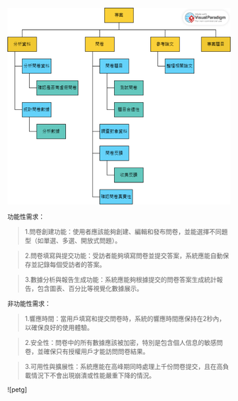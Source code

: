 ![功能分解圖](https://github.com/QzhangQ-Q/-/blob/main/%E7%A9%BA%E7%99%BD%E5%8A%9F%E8%83%BD%E5%88%86%E8%A7%A3%E5%9C%96%20(1).png)

功能性需求：

>1.問卷創建功能：使用者應該能夠創建、編輯和發布問卷，並能選擇不同題型（如單選、多選、開放式問題）。

>2.問卷填寫與提交功能：受訪者能夠填寫問卷並提交答案，系統應能自動保存並記錄每個受訪者的答案。

>3.數據分析與報告生成功能：系統應能夠根據提交的問卷答案生成統計報告，包含圖表、百分比等視覺化數據展示。

非功能性需求：

>1.響應時間：當用戶填寫和提交問卷時，系統的響應時間應保持在2秒內，以確保良好的使用體驗。

>2.安全性：問卷中的所有數據應該被加密，特別是包含個人信息的敏感問卷，並確保只有授權用戶才能訪問問卷結果。

>3.可用性與擴展性：系統應能在高峰期同時處理上千份問卷提交，且在高負載情況下不會出現崩潰或性能嚴重下降的情況。


![petg]
